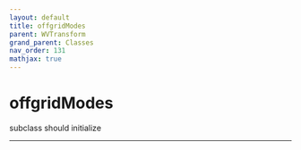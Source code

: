 ```yaml
---
layout: default
title: offgridModes
parent: WVTransform
grand_parent: Classes
nav_order: 131
mathjax: true
---
```


#  offgridModes

subclass should initialize


---

